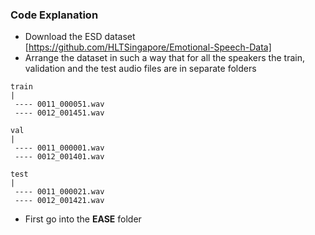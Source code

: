 ### Code Explanation

- Download the ESD dataset [https://github.com/HLTSingapore/Emotional-Speech-Data]
- Arrange the dataset in such a way that for all the speakers the train, validation and the test audio files are in separate folders
```
train
|
 ---- 0011_000051.wav
 ---- 0012_001451.wav

val
|
 ---- 0011_000001.wav
 ---- 0012_001401.wav

test
|
 ---- 0011_000021.wav
 ---- 0012_001421.wav
```
- First go into the **EASE** folder